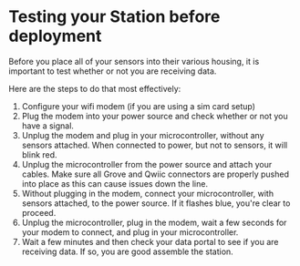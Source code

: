# Testing your Station before deployment 

Before you place all of your sensors into their various housing, it is important to test whether or not you are receiving data.

Here are the steps to do that most effectively:

1. Configure your wifi modem (if you are using a sim card setup)
2. Plug the modem into your power source and check whether or not you have a signal.
3. Unplug the modem and plug in your microcontroller, without any sensors attached. When connected to power, but not to sensors, it will blink red. 
4. Unplug the microcontroller from the power source and attach your cables. Make sure all Grove and Qwiic connectors are properly pushed into place as this can cause issues down the line.
5. Without plugging in the modem, connect your microcontroller, with sensors attached, to the power source. If it flashes blue, you're clear to proceed.
6. Unplug the microcontroller, plug in the modem, wait a few seconds for your modem to connect, and plug in your microcontroller.
7. Wait a few minutes and then check your data portal to see if you are receiving data. If so, you are good assemble the station.
